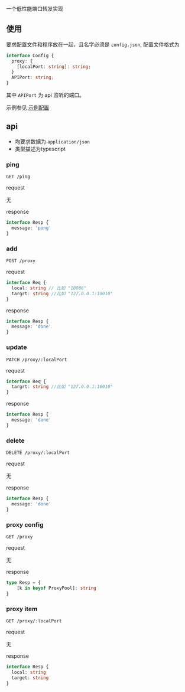一个低性能端口转发实现

## 使用

要求配置文件和程序放在一起，且名字必须是 `config.json`, 配置文件格式为

```typescript
interface Config {
  proxy: {
    [localPort: string]: string;
  }
  APIPort: string;
}
```

其中 `APIPort` 为 api 监听的端口。

示例参见 [示例配置](config.json)

## api

- 均要求数据为 `application/json`
- 类型描述为typescript

### ping

`GET /ping`

request

无

response
```typescript
interface Resp {
  message: 'pong'
}
```

### add

`POST /proxy`

request

```typescript
interface Req {
  local: string // 比如 "10086"
  targrt: string //比如 "127.0.0.1:10010"
}
```

response
```typescript
interface Resp {
  message: 'done'
}
```

### update

`PATCH /proxy/:localPort`

request

```typescript
interface Req {
  targrt: string //比如 "127.0.0.1:10010"
}
```

response
```typescript
interface Resp {
  message: 'done'
}
```

### delete

`DELETE /proxy/:localPort`

request

无

response
```typescript
interface Resp {
  message: 'done'
}
```

### proxy config

`GET /proxy`

request

无

response
```typescript
type Resp = {
    [k in keyof ProxyPool]: string
}
```

### proxy item

`GET /proxy/:localPort`

request

无

response
```typescript
interface Resp {
  local: string
  target: string
}
```

